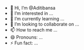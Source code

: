 - 👋 Hi, I’m @Aditibansa
- 👀 I’m interested in ...
- 🌱 I’m currently learning ...
- 💞️ I’m looking to collaborate on ...
- 📫 How to reach me ...
- 😄 Pronouns: ...
- ⚡ Fun fact: ...

<!---
Aditibansa/Aditibansa is a ✨ special ✨ repository because its `README.md` (this file) appears on your GitHub profile.
You can click the Preview link to take a look at your changes.
--->
